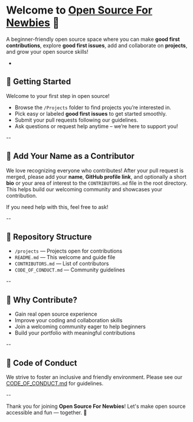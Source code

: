 # Welcome to [Open Source For Newbies](https://github.com/vijayrajeshr/open-source-for-newbies/tree/main) 🌟

A beginner-friendly open source space where you can make **good first contributions**, explore **good first issues**, add and collaborate on **projects**, and grow your open source skills!

-

## 🚀 Getting Started

Welcome to your first step in open source!  
- Browse the `/Projects` folder to find projects you’re interested in.  
- Pick easy or labeled **good first issues** to get started smoothly.  
- Submit your pull requests following our guidelines.  
- Ask questions or request help anytime – we’re here to support you!

--

## 📝 Add Your Name as a Contributor

We love recognizing everyone who contributes! After your pull request is merged, please add your **name**, **GitHub profile link**, and optionally a short **bio** or your area of interest to the `CONTRIBUTORS.md` file in the root directory. This helps build our welcoming community and showcases your contribution.

If you need help with this, feel free to ask!

--

## 📂 Repository Structure

- `/projects` — Projects open for contributions  
- `README.md` — This welcome and guide file  
- `CONTRIBUTORS.md` — List of contributors  
- `CODE_OF_CONDUCT.md` — Community guidelines  

--

## 🙌 Why Contribute?

- Gain real open source experience  
- Improve your coding and collaboration skills  
- Join a welcoming community eager to help beginners  
- Build your portfolio with meaningful contributions  

--

## 🤝 Code of Conduct

We strive to foster an inclusive and friendly environment. Please see our [CODE_OF_CONDUCT.md](./CODE_OF_CONDUCT.md) for guidelines.

--

Thank you for joining **Open Source For Newbies**! Let's make open source accessible and fun — together. 🎉
